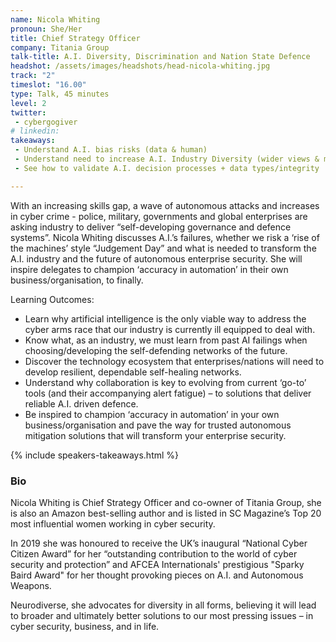 ```yaml
---
name: Nicola Whiting
pronoun: She/Her
title: Chief Strategy Officer
company: Titania Group
talk-title: A.I. Diversity, Discrimination and Nation State Defence
headshot: /assets/images/headshots/head-nicola-whiting.jpg
track: "2"
timeslot: "16.00"
type: Talk, 45 minutes
level: 2
twitter:
 - cybergogiver
# linkedin: 
takeaways:
 - Understand A.I. bias risks (data & human)
 - Understand need to increase A.I. Industry Diversity (wider views & more ideas)
 - See how to validate A.I. decision processes + data types/integrity

---
```


With an increasing skills gap, a wave of autonomous attacks and increases in cyber crime - police, military, governments and global enterprises are asking industry to deliver “self-developing governance and defence systems”. Nicola Whiting discusses A.I.’s failures, whether we risk a ‘rise of the machines’ style “Judgement Day” and what is needed to transform the A.I. industry and the future of autonomous enterprise security. She will inspire delegates to champion ‘accuracy in automation’ in their own business/organisation, to finally.

Learning Outcomes:

* Learn why artificial intelligence is the only viable way to address the cyber arms race that our industry is currently ill equipped to deal with.
* Know what, as an industry, we must learn from past AI failings when choosing/developing the self-defending networks of the future.
* Discover the technology ecosystem that enterprises/nations will need to develop resilient, dependable self-healing networks.
* Understand why collaboration is key to evolving from current ‘go-to’ tools (and their accompanying alert fatigue) – to solutions that deliver reliable A.I. driven defence.
* Be inspired to champion ‘accuracy in automation’ in your own business/organisation and pave the way for trusted autonomous mitigation solutions that will transform your enterprise security.

{% include speakers-takeaways.html %}

<h3>Bio</h3>
Nicola Whiting is Chief Strategy Officer and co-owner of Titania Group, she is also an Amazon best-selling author and is listed in SC Magazine’s Top 20 most influential women working in cyber security. 

In 2019 she was honoured to receive the UK’s inaugural “National Cyber Citizen Award” for her “outstanding contribution to the world of cyber security and protection” and AFCEA Internationals' prestigious "Sparky Baird Award" for her thought provoking pieces on A.I. and Autonomous Weapons.

Neurodiverse, she advocates for diversity in all forms, believing it will lead to broader and ultimately better solutions to our most pressing issues – in cyber security, business, and in life.
